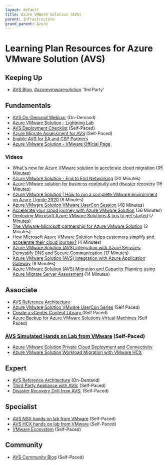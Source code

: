 ```yaml
---
layout: default
title: Azure VMWare Solution (AVS)
parent: Infrastructure
grand_parent: Azure
---
```


# Learning Plan Resources for Azure VMware Solution (AVS)

## Keeping Up
* [AVS Blog](https://avs.ms), [#azurevmwaresolution](https://twitter.com/hashtag/azurevmwaresolution) '3rd Party'

## Fundamentals

* [AVS On-Demand Webinar](https://docs.hol.vmware.com/catalog/) (On-Demand)
* [Azure VMware Solution - Lightning Lab](https://via.vmw.com/EPnw)
* [AVS Deployment Checklist](https://docs.microsoft.com/en-us/azure/azure-vmware/production-ready-deployment-steps) (Self-Paced)
* [Azure Migrate Assessment for AVS](https://docs.microsoft.com/en-us/azure/migrate/how-to-create-azure-vmware-solution-assessment) (Self-Paced)
* [Enable AVS for EA and CSP Partners](https://docs.microsoft.com/en-us/azure/azure-vmware/enable-azure-vmware-solution)
* [Azure VMware Solution - VMware Official Page](https://cloud.vmware.com/azure-vmware-solution)

### Videos
* [What's new for Azure VMware solution to accelerate cloud migration](https://www.youtube.com/watch?v=k0UaEqgTPdo&t=733s) (35 Minutes)
* [Azure VMware Solution - End to End Networking](https://www.youtube.com/watch?v=6_LYsYicacs) (20 Minutes)
* [Azure VMware solution for business continuity and disaster recovery](https://www.youtube.com/watch?v=rhTgVqR4pps) (15 Minutes)
* [Azure VMware Solution | How to run a complete VMware environment on Azure | Ignite 2020](https://www.youtube.com/watch?v=-yLgduCVPRk) (8 Minutes)
* [Azure VMware Solution VMware UserCon Session](https://www.youtube.com/watch?v=uUvHgpiOZbc) (48 Minutes)
* [Accelerate your cloud journey with Azure VMware Solution](https://www.youtube.com/watch?v=M_mrkSJ42hg) (36 Minutes)
* [Deploying Microsoft Azure VMware Solutions & tips to get started](https://www.youtube.com/watch?v=-i2PsuisVjg) (7 Minutes)
* [The VMware-Microsoft partnership for Azure VMware Solution](https://www.youtube.com/watch?v=r3OMHG61n08) (3 Minutes)
* [How Microsoft Azure VMware Solution helps customers simplify and accelerate their cloud journey?](https://www.youtube.com/watch?v=g5fGQXKaJzU) (4 Minutes)
* [Azure VMware Solution (AVS) integration with Azure Services: Demystify DNS and Secure Communication](https://www.youtube.com/watch?v=m26iLu6DHbU) (17 Minutes) 
* [Azure VMware Solution (AVS) integration with Azure Application Gateway](https://www.youtube.com/watch?v=BoQYvqzb6Y8) (8 Minutes)
* [Azure VMware Solution (AVS) Migration and Capacity Planning using Azure Migrate Server Assessment](https://www.youtube.com/watch?v=NoNG-hkksrA) (14 Minutes)

## Associate

* [AVS Reference Architecture](https://docs.microsoft.com/en-us/azure/azure-vmware/concepts-hub-and-spoke) 
* [Azure VMware Solution VMware UserCon Series](https://www.youtube.com/watch?v=uUvHgpiOZbc&list=PLS9k3ksxRe_l-UpfAjmi0BoDSpo6AtLyh) (Self Paced)
* [Create a vCenter Content Library ](https://techcommunity.microsoft.com/t5/azure-migration/azure-vmware-solution-create-a-vcenter-content-library-on-azure/ba-p/1823024) (Self Paced)
* [Azure Backup for Azure VMware Solutions Virtual Machines ](https://techcommunity.microsoft.com/t5/azure-migration/azure-backup-for-azure-vmware-solutions-virtual-machines/ba-p/1468794) (Self Paced)

### [AVS Simulated Hands on Lab from VMware](http://hol.pub/avs) (Self-Paced)
* [Azure VMware Solution Private Cloud Deployment and Connectivity](http://labs.hol.vmware.com/HOL/catalogs/lab/9051)
* [Azure VMware Solution Workload Migration with VMware HCX](https://labs.hol.vmware.com/HOL/catalogs/lab/9433)

## Expert
* [AVS Reference Architecture](https://docs.microsoft.com/en-us/azure/azure-vmware/concepts-hub-and-spoke) (On-Demand)
* [Third Party Appliance with AVS:](https://techcommunity.microsoft.com/t5/azure-migration/azure-vmware-solution-avs-connecting-3rd-party-networking-and/ba-p/1524297) (Self-Paced)
* [Disaster Recovery Drill from AVS:](https://docs.microsoft.com/en-us/azure/site-recovery/avs-tutorial-dr-drill-azure) (Self-Paced)

## Specialist

* [AVS NSX hands on lab from VMware](https://docs.hol.vmware.com/catalog/) (Self-Paced)
* [AVS HCX hands on lab from VMware](https://docs.hol.vmware.com/catalog/) (Self-Paced)
* [VMware Ecosystem](https://docs.microsoft.com/en-us/azure/azure-vmware/ecosystem-back-up-vms) (Self-Paced)

## Community

* [AVS Community Blog](https://techcommunity.microsoft.com/t5/azure-migration/bg-p/AzureMigrationBlog) (Self-Paced)

